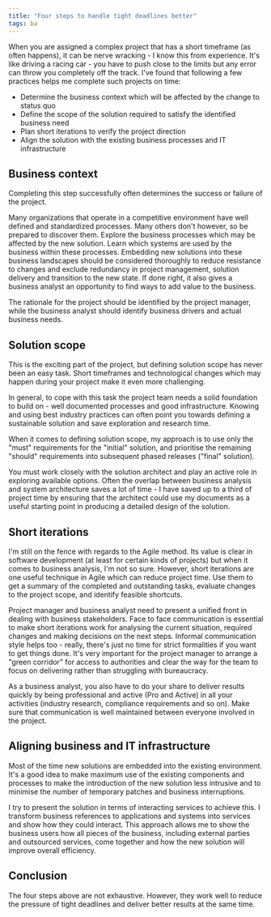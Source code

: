 ```yaml
---
title: "Four steps to handle tight deadlines better"
tags: ba
---
```


When you are assigned a complex project that has a short timeframe (as often happens), it can be nerve wracking - I know this from experience. It's like driving a racing car - you have to push close to the limits but any error can throw you completely off the track. I've found that following a few practices helps me complete such projects on time: 

*   Determine the business context which will be affected by the change to status quo
*   Define the scope of the solution required to satisfy the identified business need
*   Plan short iterations to verify the project direction
*   Align the solution with the existing business processes and IT infrastructure

## Business context

Completing this step successfully often determines the success or failure of the project.

Many organizations that operate in a competitive environment have well defined and standardized processes. Many others don't however, so be prepared to discover them. Explore the business processes which may be affected by the new solution. Learn which systems are used by the business within these processes. Embedding new solutions into these business landscapes should be considered thoroughly to reduce resistance to changes and exclude redundancy in project management, solution delivery and transition to the new state. If done right, it also gives a business analyst an opportunity to find ways to add value to the business.

The rationale for the project should be identified by the project manager, while the business analyst should identify business drivers and actual business needs. 

## Solution scope

This is the exciting part of the project, but defining solution scope has never been an easy task. Short timeframes and technological changes which may happen during your project make it even more challenging. 

In general, to cope with this task the project team needs a solid foundation to build on - well documented processes and good infrastructure. Knowing and using best industry practices can often point you towards defining a sustainable solution and save exploration and research time. 

When it comes to defining solution scope, my approach is to use only the "must" requirements for the "initial" solution, and prioritise the remaining "should" requirements into subsequent phased releases ("final" solution). 

You must work closely with the solution architect and play an active role in exploring available options. Often the overlap between business analysis and system architecture saves a lot of time - I have saved up to a third of project time by ensuring that the architect could use my documents as a useful starting point in producing a detailed design of the solution.

## Short iterations

I'm still on the fence with regards to the Agile method. Its value is clear in software development (at least for certain kinds of projects) but when it comes to business analysis, I'm not so sure. However, short iterations are one useful technique in Agile which can reduce project time. Use them to get a summary of the completed and outstanding tasks, evaluate changes to the project scope, and identify feasible shortcuts.

Project manager and business analyst need to present a unified front in dealing with business stakeholders. Face to face communication is essential to make short iterations work for analysing the current situation, required changes and making decisions on the next steps. Informal communication style helps too - really, there's just no time for strict formalities if you want to get things done. It's very important for the project manager to arrange a "green corridor" for access to authorities and clear the way for the team to focus on delivering rather than struggling with bureaucracy.

As a business analyst, you also have to do your share to deliver results quickly by being professional and active (Pro and Active) in all your activities (industry research, compliance requirements and so on). Make sure that communication is well maintained between everyone involved in the project.

## Aligning business and IT infrastructure

Most of the time new solutions are embedded into the existing environment. It's a good idea to make maximum use of the existing components and processes to make the introduction of the new solution less intrusive and to minimise the number of temporary patches and business interruptions.

I try to present the solution in terms of interacting services to achieve this. I transform business references to applications and systems into services and show how they could interact. This approach allows me to show the business users how all pieces of the business, including external parties and outsourced services, come together and how the new solution will improve overall efficiency.

## Conclusion

The four steps above are not exhaustive. However, they work well to reduce the pressure of tight deadlines and deliver better results at the same time.